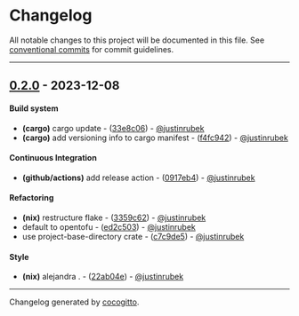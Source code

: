 # Changelog
All notable changes to this project will be documented in this file. See [conventional commits](https://www.conventionalcommits.org/) for commit guidelines.

- - -
## [0.2.0](https://github.com/justinrubek/thoenix/compare/0.1.0..0.2.0) - 2023-12-08
#### Build system
- **(cargo)** cargo update - ([33e8c06](https://github.com/justinrubek/thoenix/commit/33e8c068321d299576e485d80dd5619dbb904788)) - [@justinrubek](https://github.com/justinrubek)
- **(cargo)** add versioning info to cargo manifest - ([f4fc942](https://github.com/justinrubek/thoenix/commit/f4fc9422c2a2013570037086601c5acdcfce907e)) - [@justinrubek](https://github.com/justinrubek)
#### Continuous Integration
- **(github/actions)** add release action - ([0917eb4](https://github.com/justinrubek/thoenix/commit/0917eb484848667475a333d02bc65d90cb956545)) - [@justinrubek](https://github.com/justinrubek)
#### Refactoring
- **(nix)** restructure flake - ([3359c62](https://github.com/justinrubek/thoenix/commit/3359c62cb300d0a29f9e7aeeb2253f2cf9ec80da)) - [@justinrubek](https://github.com/justinrubek)
- default to opentofu - ([ed2c503](https://github.com/justinrubek/thoenix/commit/ed2c503e8504959a8564b1ffb370e57a8a0d4d9c)) - [@justinrubek](https://github.com/justinrubek)
- use project-base-directory crate - ([c7c9de5](https://github.com/justinrubek/thoenix/commit/c7c9de5868bbdfcc8cafe595eba65c6157979e64)) - [@justinrubek](https://github.com/justinrubek)
#### Style
- **(nix)** alejandra . - ([22ab04e](https://github.com/justinrubek/thoenix/commit/22ab04e80d22d28325f0b08bd2b408cbe11ff415)) - [@justinrubek](https://github.com/justinrubek)

- - -

Changelog generated by [cocogitto](https://github.com/cocogitto/cocogitto).
